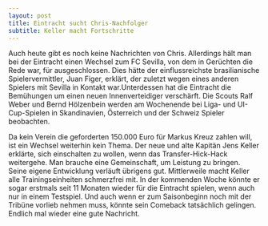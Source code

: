 ```yaml
---
layout: post
title: Eintracht sucht Chris-Nachfolger
subtitle: Keller macht Fortschritte
---
```


Auch heute gibt es noch keine Nachrichten von Chris. Allerdings hält man bei der Eintracht einen Wechsel zum FC Sevilla, von dem in Gerüchten die Rede war, für ausgeschlossen. Dies hätte der einflussreichste brasilianische Spielervermittler, Juan Figer, erklärt, der zuletzt wegen eines anderen Spielers mit Sevilla in Kontakt war.Unterdessen hat die Eintracht die Bemühungen um einen neuen Innenverteidiger verschärft. Die Scouts Ralf Weber und Bernd Hölzenbein werden am Wochenende bei Liga- und UI-Cup-Spielen in Skandinavien, Österreich und der Schweiz Spieler beobachten.

Da kein Verein die geforderten 150.000 Euro für Markus Kreuz zahlen will, ist ein Wechsel weiterhin kein Thema. Der neue und alte Kapitän Jens Keller erklärte, sich einschalten zu wollen, wenn das Transfer-Hick-Hack weitergehe. Man brauche eine Gemeinschaft, um Leistung zu bringen.  
Seine eigene Entwicklung verläuft übrigens gut. Mittlerweile macht Keller alle Trainingseinheiten schmerzfrei mit. In der kommenden Woche könnte er sogar erstmals seit 11 Monaten wieder für die Eintracht spielen, wenn auch nur in einem Testspiel. Und auch wenn er zum Saisonbeginn noch mit der Tribüne vorlieb nehmen muss, könnte sein Comeback tatsächlich gelingen. Endlich mal wieder eine gute Nachricht.
